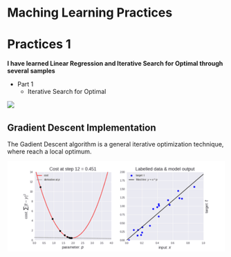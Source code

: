 # Maching Learning Practices

# Practices 1 

**I have learned Linear Regression and Iterative Search for Optimal through several samples**
* Part 1
  * Iterative Search for Optimal


<img src="http://www.sciweavers.org/tex2img.php?eq=f(x,y)%3D(x%2B2)^{2}%2B2(y-2)^{2}%2B2sin(2%20\pi%20x)sin(2%20\pi%20y)&amp;bc=White&amp;fc=Black&amp;im=jpg&amp;fs=12&amp;ff=arev&amp;edit=0">

## Gradient Descent Implementation 

<p>The Gadient Descent algorithm is a general iterative optimization technique, where reach a local optimum.</p>

<img src="http://github.com/RubenGiC/Practices-about-Maching-learning/blob/main/P1/Images/descarga.gif?raw=true" alt="Gradient Descent" id="img1" style="#img1{background-color: white;}">
